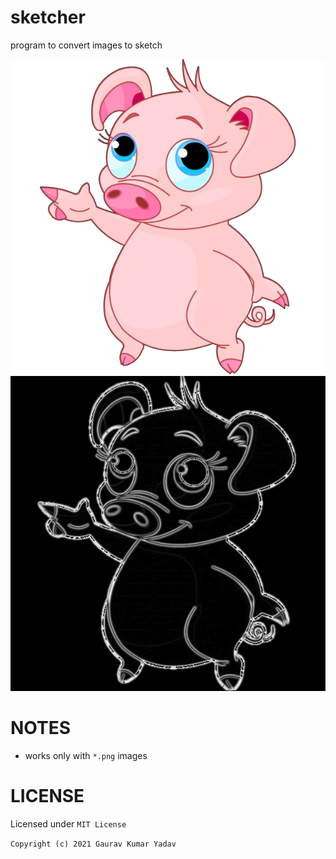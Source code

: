 # sketcher

program to convert images to sketch

![Alt text](pig.png?raw=true "original")
![Alt text](pig_sketch.png?raw=true "sketch")

# NOTES

- works only with `*.png` images

# LICENSE

Licensed under `MIT License`

`Copyright (c) 2021 Gaurav Kumar Yadav`
